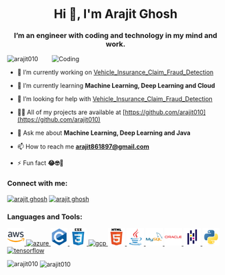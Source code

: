 <h1 align="center">Hi 👋, I'm Arajit Ghosh</h1>
<h3 align="center">I’m an engineer with coding and technology in my mind and work.</h3>
<img align="right" alt="Coding" width="400" src="[https://giphy.com/gifs/pudgypenguins-data-code-coding-2IudUHdI075HL02Pkk](https://media.giphy.com/media/2IudUHdI075HL02Pkk/giphy.gif)">

<p align="left"> <img src="https://komarev.com/ghpvc/?username=arajit010&label=Profile%20views&color=0e75b6&style=flat" alt="arajit010" /> </p>

- 🔭 I’m currently working on [Vehicle_Insurance_Claim_Fraud_Detection](Vehicle_Insurance_Claim_Fraud_Detection)

- 🌱 I’m currently learning **Machine Learning, Deep Learning and Cloud**

- 🤝 I’m looking for help with [Vehicle_Insurance_Claim_Fraud_Detection](Vehicle_Insurance_Claim_Fraud_Detection)

- 👨‍💻 All of my projects are available at [https://github.com/arajit010](https://github.com/arajit010)

- 💬 Ask me about **Machine Learning, Deep Learning and Java**

- 📫 How to reach me **arajit861897@gmail.com**

- ⚡ Fun fact **😂🤓🤣**

<h3 align="left">Connect with me:</h3>
<p align="left">
<a href="https://linkedin.com/in/arajit ghosh" target="blank"><img align="center" src="https://raw.githubusercontent.com/rahuldkjain/github-profile-readme-generator/master/src/images/icons/Social/linked-in-alt.svg" alt="arajit ghosh" height="30" width="40" /></a>
<a href="https://www.leetcode.com/arajit ghosh" target="blank"><img align="center" src="https://raw.githubusercontent.com/rahuldkjain/github-profile-readme-generator/master/src/images/icons/Social/leet-code.svg" alt="arajit ghosh" height="30" width="40" /></a>
</p>

<h3 align="left">Languages and Tools:</h3>
<p align="left"> <a href="https://aws.amazon.com" target="_blank" rel="noreferrer"> <img src="https://raw.githubusercontent.com/devicons/devicon/master/icons/amazonwebservices/amazonwebservices-original-wordmark.svg" alt="aws" width="40" height="40"/> </a> <a href="https://azure.microsoft.com/en-in/" target="_blank" rel="noreferrer"> <img src="https://www.vectorlogo.zone/logos/microsoft_azure/microsoft_azure-icon.svg" alt="azure" width="40" height="40"/> </a> <a href="https://www.cprogramming.com/" target="_blank" rel="noreferrer"> <img src="https://raw.githubusercontent.com/devicons/devicon/master/icons/c/c-original.svg" alt="c" width="40" height="40"/> </a> <a href="https://www.w3schools.com/css/" target="_blank" rel="noreferrer"> <img src="https://raw.githubusercontent.com/devicons/devicon/master/icons/css3/css3-original-wordmark.svg" alt="css3" width="40" height="40"/> </a> <a href="https://cloud.google.com" target="_blank" rel="noreferrer"> <img src="https://www.vectorlogo.zone/logos/google_cloud/google_cloud-icon.svg" alt="gcp" width="40" height="40"/> </a> <a href="https://www.w3.org/html/" target="_blank" rel="noreferrer"> <img src="https://raw.githubusercontent.com/devicons/devicon/master/icons/html5/html5-original-wordmark.svg" alt="html5" width="40" height="40"/> </a> <a href="https://www.java.com" target="_blank" rel="noreferrer"> <img src="https://raw.githubusercontent.com/devicons/devicon/master/icons/java/java-original.svg" alt="java" width="40" height="40"/> </a> <a href="https://www.mysql.com/" target="_blank" rel="noreferrer"> <img src="https://raw.githubusercontent.com/devicons/devicon/master/icons/mysql/mysql-original-wordmark.svg" alt="mysql" width="40" height="40"/> </a> <a href="https://www.oracle.com/" target="_blank" rel="noreferrer"> <img src="https://raw.githubusercontent.com/devicons/devicon/master/icons/oracle/oracle-original.svg" alt="oracle" width="40" height="40"/> </a> <a href="https://pandas.pydata.org/" target="_blank" rel="noreferrer"> <img src="https://raw.githubusercontent.com/devicons/devicon/2ae2a900d2f041da66e950e4d48052658d850630/icons/pandas/pandas-original.svg" alt="pandas" width="40" height="40"/> </a> <a href="https://www.python.org" target="_blank" rel="noreferrer"> <img src="https://raw.githubusercontent.com/devicons/devicon/master/icons/python/python-original.svg" alt="python" width="40" height="40"/> </a> <a href="https://www.tensorflow.org" target="_blank" rel="noreferrer"> <img src="https://www.vectorlogo.zone/logos/tensorflow/tensorflow-icon.svg" alt="tensorflow" width="40" height="40"/> </a> </p>

<p><img align="left" src="https://github-readme-stats.vercel.app/api/top-langs?username=arajit010&show_icons=true&locale=en&layout=compact" alt="arajit010" /></p>

<p>&nbsp;<img align="center" src="https://github-readme-stats.vercel.app/api?username=arajit010&show_icons=true&locale=en" alt="arajit010" /></p>
